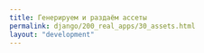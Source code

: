 ```yaml
---
title: Генерируем и раздаём ассеты
permalink: django/200_real_apps/30_assets.html
layout: "development"
---
```

